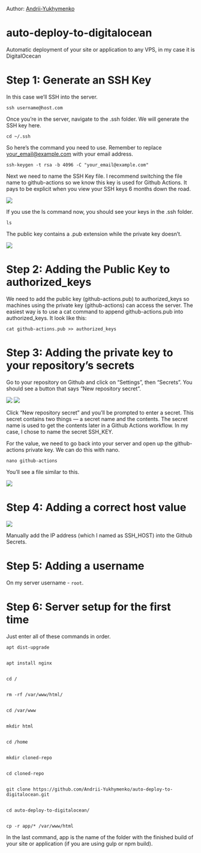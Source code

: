 Author: <a href="https://github.com/Andrii-Yukhymenko">Andrii-Yukhymenko</a>

# auto-deploy-to-digitalocean
Automatic deployment of your site or application to any VPS, in my case it is DigitalOcecan

# Step 1: Generate an SSH Key
In this case we’ll SSH into the server.

    ssh username@host.com

Once you’re in the server, navigate to the .ssh folder. We will generate the SSH key here.

    cd ~/.ssh

So here’s the command you need to use. Remember to replace your_email@example.com with your email address.

    ssh-keygen -t rsa -b 4096 -C "your_email@example.com"

Next we need to name the SSH Key file. I recommend switching the file name to github-actions so we know this key is used for Github Actions. It pays to be explicit when you view your SSH keys 6 months down the road.


<img src="https://zellwk.com/images/2021/github-actions-deploy/name-ssh-key-file.png" />

If you use the ls command now, you should see your keys in the .ssh folder.

    ls

The public key contains a .pub extension while the private key doesn’t.

<img src="https://zellwk.com/images/2021/github-actions-deploy/public-key-extension.png" />

# Step 2: Adding the Public Key to authorized_keys

We need to add the public key (github-actions.pub) to authorized_keys so machines using the private key (github-actions) can access the server.
The easiest way is to use a cat command to append github-actions.pub into authorized_keys. It look like this:

    cat github-actions.pub >> authorized_keys

# Step 3: Adding the private key to your repository’s secrets

Go to your repository on Github and click on “Settings”, then “Secrets”. You should see a button that says “New repository secret”.

<img src="https://zellwk.com/images/2021/github-actions-deploy/github-secrets-location.png" />

<img src="https://zellwk.com/images/2021/github-actions-deploy/new-repository-secret-button.png" />

Click “New repository secret” and you’ll be prompted to enter a secret. This secret contains two things — a secret name and the contents. The secret name is used to get the contents later in a Github Actions workflow.
In my case, I chose to name the secret SSH_KEY.

For the value, we need to go back into your server and open up the github-actions private key. We can do this with nano.

    nano github-actions

You’ll see a file similar to this.

<img src="https://zellwk.com/images/2021/github-actions-deploy/private-key.png" />

# Step 4: Adding a correct host value

<img src="https://clustercs.com/kb/wp-content/uploads/2018/11/DO11.png" />

Manually add the IP address (which I named as SSH_HOST) into the Github Secrets.

# Step 5: Adding a username

On my server username - `root`.

# Step 6: Server setup for the first time
Just enter all of these commands in order.

    apt dist-upgrade


    apt install nginx


    cd /


    rm -rf /var/www/html/


    cd /var/www


    mkdir html


    cd /home


    mkdir cloned-repo


    cd cloned-repo


    git clone https://github.com/Andrii-Yukhymenko/auto-deploy-to-digitalocean.git


    cd auto-deploy-to-digitalocean/


    cp -r app/* /var/www/html

In the last command, app is the name of the folder with the finished build of your site or application (if you are using gulp or npm build).
